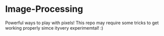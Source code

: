 # Image-Processing
Powerful ways to play with pixels! This repo may require some tricks to get working properly simce ityvery experimemtal! :)
